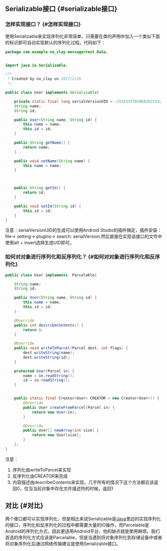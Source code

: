## Serializable接口 {#serializable接口}

### 怎样实现接口？ {#怎样实现接口}

使用Serializable来实现序列化非常简单，只需要在类的声明中加入一个类似下面的标识即可自动实现默认的序列化过程。代码如下：

```java
package com.example.no_clay.messagertest.Data;


import java.io.Serializable;

/**
 * Created by no_clay on 2017/2/26.
 */

public class User implements Serializable{

    private static final long serialVersionUID = -2534337785069283741L;
    String name;
    String id;

    public User(String name, String id) {
        this.name = name;
        this.id = id;
    }

    public String getName() {
        return name;
    }

    public void setName(String name) {
        this.name = name;
    }



    public String getId() {
        return id;
    }

    public void setId(String id) {
        this.id = id;
    }
}
```

注意：serialVersionUID的生成可以使用Android Studio的插件搞定，插件安装：file-&gt; setting-&gt; plugins-&gt; search: serialVersion.然后直接在实现该接口的文件中使用alt + insert选择生成UID即可。

### 如何对对象进行序列化和反序列化？ {#如何对对象进行序列化和反序列化}

```java
public class User implements  Parcelable{

    String name;
    String id;

    public User(String name, String id) {
        this.name = name;
        this.id = id;
    }

    @Override
    public int describeContents() {
        return 0;
    }

    @Override
    public void writeToParcel(Parcel dest, int flags) {
        dest.writeString(name);
        dest.writeString(id);
    }

    protected User(Parcel in) {
        name = in.readString();
        id = in.readString();
    }


    public static final Creator<User> CREATOR = new Creator<User>() {
        @Override
        public User createFromParcel(Parcel in) {
            return new User(in);
        }

        @Override
        public User[] newArray(int size) {
            return new User[size];
        }
    };
}
```

注意：  
1. 序列化由writeToParcel来实现  
2. 反序列化由CREATOR来完成  
3. 内容描述由describeContents来实现，几乎所有的情况下这个方法都应该返回0，仅当当前对象中存在文件描述符的时候，返回1

## 对比 {#对比}

两个接口都可以实现序列化，但是相比来说Serializable是[Java](http://lib.csdn.net/base/javase)里边的实现序列化的接口，序列化和反序列化的过程中都需要大量的IO操作，而Parcelable是Android的序列化方式，因此更适用Android平台，他的缺点就是使用麻烦。我们首选的序列化方式应该是Parcelable，但是当遇到将对象序列化到存储设备中或者将对象序列化后通过网络传输建议是使用Serializable接口。

